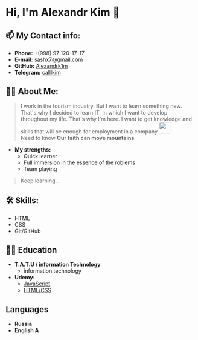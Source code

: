 # Hi, I'm Alexandr Kim 👋   
## 📫 My Contact info:
* **Phone:** +(998) 97 120-17-17
* **E-mail:** <a href='mailto:sashx7@gmail.com'>sashx7@gmail.com</a>
* **GitHub:** <a href='https://github.com/AlexandrK1m/'>Alexandrk1m</a>
* **Telegram:** <a href='https://t.me/calllkim'>calllkim</a>

## 👨‍💻 About Me:
>I work in the tourism industry. But I want to learn something new. That's why I decided to learn IT. In which I want to develop throughout my life. That's why I'm here. I want to get knowledge and skills that will be enough for employment in a company.<img src="https://media.giphy.com/media/WUlplcMpOCEmTGBtBW/giphy.gif" width="30px">   
> Need to know **Our faith can move mountains**.
>
- **My strengths:**             
   - Quick learner
   - Full immersion in the essence of the roblems
   - Team playing

> Keep learning...

## 🛠 Skills:
* HTML
* CSS
* Git/GitHub

## 👨‍🎓 Education

- **T.A.T.U / information Technology**
  - information technology
- **Udemy:**
   - <a href='https://itgid.info/ru/course/js20'>JavaScript</a>
   - <a href='https://www.youtube.com/@WebCademy'>HTML/CSS</a>
                                         
## Languages 
* **Russia**
* **English A**